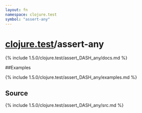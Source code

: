 ```yaml
---
layout: fn
namespace: clojure.test
symbol: "assert-any"
---
```


# [clojure.test](../)/assert-any

{% include 1.5.0/clojure.test/assert_DASH_any/docs.md %}

##Examples

{% include 1.5.0/clojure.test/assert_DASH_any/examples.md %}
## Source
{% include 1.5.0/clojure.test/assert_DASH_any/src.md %}

